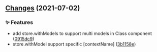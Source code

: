 ## [Changes](https://github.com/kcfe/dobux/compare/v1.1.0...v1.2.0) (2021-07-02)


### ✨ Features

* add store.withModels to support multi models in Class component ([0915dc9](https://github.com/kcfe/dobux/commit/0915dc9076ee8eed147aa29f5cce9f5864bf1ce9))
* store.withModel support specific [contextName] ([3b1158e](https://github.com/kcfe/dobux/commit/3b1158e1ee24e6d1c5dc7ff44c89cada351d62e5))



